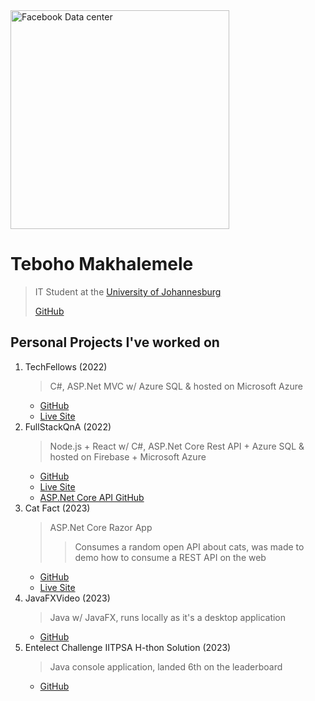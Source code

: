 <img style="width: 25em;" src="assets/images/Facebook010_data-center.jpg" alt="Facebook Data center">

# Teboho Makhalemele
> IT Student at the [University of Johannesburg](https://www.uj.ac.za)
> 
> [GitHub](https://github.com/teboho)
      
## Personal Projects I've worked on
1. TechFellows (2022)
      > C#, ASP.Net MVC w/ Azure SQL & hosted on Microsoft Azure
      - [GitHub](https://github.com/teboho/TechFellows)
      - [Live Site](https://techfellows.azurewebsites.net)
2. FullStackQnA (2022)
      > Node.js + React w/ C#, ASP.Net Core Rest API + Azure SQL & hosted on Firebase + Microsoft Azure
      - [GitHub](https://github.com/teboho/fullstackqna)
      - [Live Site](https://fullstackqna.web.app)
      - [ASP.Net Core API GitHub](https://github.com/teboho/FullstackQnA-API)
3. Cat Fact (2023)
      > ASP.Net Core Razor App
      >> Consumes a random open API about cats, was made to demo how to consume a REST API on the web
      - [GitHub](https://github.com/teboho/ConsumingRestWithANC)
      - [Live Site](https://catfact.azurewebsites.net/)
4. JavaFXVideo (2023)
      > Java w/ JavaFX, runs locally as it's a desktop application
      - [GitHub](https://github.com/teboho/JavaFXVideo)
5. Entelect Challenge IITPSA H-thon Solution (2023)
      > Java console application, landed 6th on the leaderboard
      - [GitHub](https://github.com/teboho/iitpsa2023)
